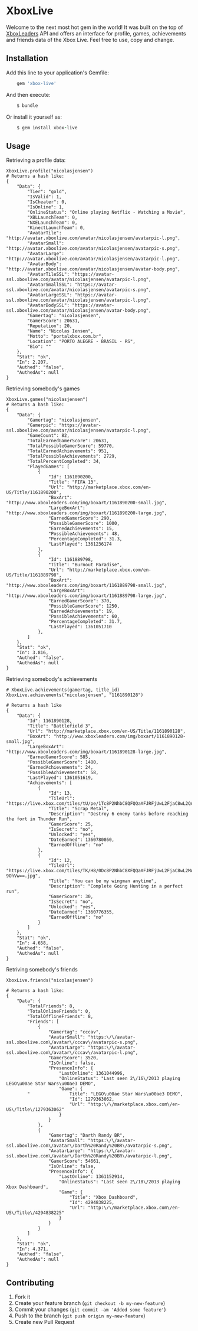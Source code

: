 # XboxLive

Welcome to the next most hot gem in the world! It was built on the top of [XboxLeaders](http://www.xboxleaders.com/) API and offers an interface for profile, games, achievements and friends data of the Xbox Live. Feel free to use, copy and change.

## Installation

Add this line to your application's Gemfile:

```ruby
    gem 'xbox-live'
```

And then execute:

```ruby
    $ bundle
```

Or install it yourself as:

```ruby
    $ gem install xbox-live
```

## Usage

Retrieving a profile data:

	XboxLive.profile("nicolasjensen")
	# Returns a hash like:
	{
  		"Data": {
    		"Tier": "gold",
    		"IsValid": 1,
    		"IsCheater": 0,
    		"IsOnline": 1,
    		"OnlineStatus": "Online playing Netflix - Watching a Movie",
    		"XBLLaunchTeam": 0,
    		"NXELaunchTeam": 0,
    		"KinectLaunchTeam": 0,
    		"AvatarTile": "http://avatar.xboxlive.com/avatar/nicolasjensen/avatarpic-l.png",
    		"AvatarSmall": "http://avatar.xboxlive.com/avatar/nicolasjensen/avatarpic-s.png",
    		"AvatarLarge": "http://avatar.xboxlive.com/avatar/nicolasjensen/avatarpic-l.png",
    		"AvatarBody": "http://avatar.xboxlive.com/avatar/nicolasjensen/avatar-body.png",
    		"AvatarTileSSL": "https://avatar-ssl.xboxlive.com/avatar/nicolasjensen/avatarpic-l.png",
    		"AvatarSmallSSL": "https://avatar-ssl.xboxlive.com/avatar/nicolasjensen/avatarpic-s.png",
    		"AvatarLargeSSL": "https://avatar-ssl.xboxlive.com/avatar/nicolasjensen/avatarpic-l.png",
    		"AvatarBodySSL": "https://avatar-ssl.xboxlive.com/avatar/nicolasjensen/avatar-body.png",
    		"Gamertag": "nicolasjensen",
    		"GamerScore": 20631,
    		"Reputation": 20,
    		"Name": "Nicolas Iensen",
    		"Motto": "portalxbox.com.br",
    		"Location": "PORTO ALEGRE - BRASIL - RS",
    		"Bio": ""
  		},
  		"Stat": "ok",
  		"In": 2.207,
  		"Authed": "false",
  		"AuthedAs": null
	}

Retrieving somebody's games

	XboxLive.games("nicolasjensen")
	# Returns a hash like:
	{
  		"Data": {
    		"Gamertag": "nicolasjensen",
    		"Gamerpic": "https://avatar-ssl.xboxlive.com/avatar/nicolasjensen/avatarpic-l.png",
    		"GameCount": 82,
    		"TotalEarnedGamerScore": 20631,
    		"TotalPossibleGamerScore": 59770,
    		"TotalEarnedAchievements": 951,
    		"TotalPossibleAchievements": 2729,
    		"TotalPercentCompleted": 34,
    		"PlayedGames": [
      			{
        			"Id": 1161890200,
        			"Title": "FIFA 13",
        			"Url": "http://marketplace.xbox.com/en-US/Title/1161890200",
        			"BoxArt": "http://www.xboxleaders.com/img/boxart/1161890200-small.jpg",
        			"LargeBoxArt": "http://www.xboxleaders.com/img/boxart/1161890200-large.jpg",
        			"EarnedGamerScore": 290,
        			"PossibleGamerScore": 1000,
        			"EarnedAchievements": 15,
        			"PossibleAchievements": 48,
        			"PercentageCompleted": 31.3,
        			"LastPlayed": 1361236174
      			},
      			{
        			"Id": 1161889798,
        			"Title": "Burnout Paradise",
        			"Url": "http://marketplace.xbox.com/en-US/Title/1161889798",
        			"BoxArt": "http://www.xboxleaders.com/img/boxart/1161889798-small.jpg",
        			"LargeBoxArt": "http://www.xboxleaders.com/img/boxart/1161889798-large.jpg",
        			"EarnedGamerScore": 370,
        			"PossibleGamerScore": 1250,
        			"EarnedAchievements": 19,
        			"PossibleAchievements": 60,
        			"PercentageCompleted": 31.7,
        			"LastPlayed": 1361051710
      			},
			]
  		},
  		"Stat": "ok",
  		"In": 3.816,
  		"Authed": "false",
  		"AuthedAs": null
	}
	
Retrieving somebody's achievements

	# XboxLive.achievements(gamertag, title_id)
	XboxLive.achievements("nicolasjensen", "1161890128")

	# Returns a hash like
	{
  		"Data": {
    		"Id": 1161890128,
    		"Title": "Battlefield 3",
    		"Url": "http://marketplace.xbox.com/en-US/Title/1161890128",
    		"BoxArt": "http://www.xboxleaders.com/img/boxart/1161890128-small.jpg",
    		"LargeBoxArt": "http://www.xboxleaders.com/img/boxart/1161890128-large.jpg",
    		"EarnedGamerScore": 585,
    		"PossibleGamerScore": 1480,
    		"EarnedAchievements": 24,
    		"PossibleAchievements": 58,
    		"LastPlayed": 1361051619,
    		"Achievements": [
      			{
        			"Id": 13,
        			"TileUrl": "https://live.xbox.com/tiles/tU/pe/1Tc8P2NhbC8QFQQaXFJRFjUwL2FjaC8wL2QAAAABUFBQ+nFKrg==.jpg",
        			"Title": "Scrap Metal",
        			"Description": "Destroy 6 enemy tanks before reaching the fort in Thunder Run",
        			"GamerScore": 25,
        			"IsSecret": "no",
        			"Unlocked": "yes",
        			"DateEarned": 1360780860,
        			"EarnedOffline": "no"
      			},
      			{
        			"Id": 12,
        			"TileUrl": "https://live.xbox.com/tiles/TK/H8/0Dc8P2NhbC8XFQQaXFJRFjUwL2FjaC8wL2MAAAABUFBQ-9OhVw==.jpg",
        			"Title": "You can be my wingman anytime",
        			"Description": "Complete Going Hunting in a perfect run",
        			"GamerScore": 30,
        			"IsSecret": "no",
        			"Unlocked": "yes",
        			"DateEarned": 1360776355,
        			"EarnedOffline": "no"
      			}
    		]
  		},
  		"Stat": "ok",
  		"In": 4.658,
  		"Authed": "false",
  		"AuthedAs": null
	}
	
Retriving somebody's friends

	XboxLive.friends("nicolasjensen")
	
	# Returns a hash like:
	{
  		"Data": {
    		"TotalFriends": 8,
    		"TotalOnlineFriends": 0,
    		"TotalOfflineFriends": 8,
    		"Friends": [
      			{
        			"Gamertag": "cccav",
        			"AvatarSmall": "https:\/\/avatar-ssl.xboxlive.com\/avatar\/cccav\/avatarpic-s.png",
        			"AvatarLarge": "https:\/\/avatar-ssl.xboxlive.com\/avatar\/cccav\/avatarpic-l.png",
        			"GamerScore": 3520,
        			"IsOnline": false,
        			"PresenceInfo": {
          				"LastOnline": 1361044996,
          				"OnlineStatus": "Last seen 2\/16\/2013 playing LEGO\u00ae Star Wars\u00ae3 DEMO",
          				"Game": {
            "				Title": "LEGO\u00ae Star Wars\u00ae3 DEMO",
            				"Id": 1279363062,
            				"Url": "http:\/\/marketplace.xbox.com\/en-US\/Title\/1279363062"
          				}
        			}
      			},
      			{
        			"Gamertag": "Darth Randy BR",
        			"AvatarSmall": "https:\/\/avatar-ssl.xboxlive.com\/avatar\/Darth%20Randy%20BR\/avatarpic-s.png",
        			"AvatarLarge": "https:\/\/avatar-ssl.xboxlive.com\/avatar\/Darth%20Randy%20BR\/avatarpic-l.png",
        			"GamerScore": 54661,
        			"IsOnline": false,
        			"PresenceInfo": {
          				"LastOnline": 1361152914,
          				"OnlineStatus": "Last seen 2\/18\/2013 playing Xbox Dashboard",
          				"Game": {
            				"Title": "Xbox Dashboard",
            				"Id": 4294838225,
            				"Url": "http:\/\/marketplace.xbox.com\/en-US\/Title\/4294838225"
          				}
        			}
      			}
    		]
  		},
  		"Stat": "ok",
  		"In": 4.371,
  		"Authed": "false",
  		"AuthedAs": null
	}

## Contributing

1. Fork it
2. Create your feature branch (`git checkout -b my-new-feature`)
3. Commit your changes (`git commit -am 'Added some feature'`)
4. Push to the branch (`git push origin my-new-feature`)
5. Create new Pull Request
